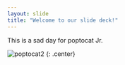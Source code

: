 ```yaml
---
layout: slide
title: "Welcome to our slide deck!"
---
```


This is a sad day for poptocat Jr.

![poptocat2](https://octodex.github.com/images/poptocat_v2.png)
{: .center}
